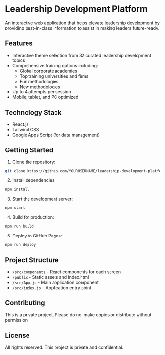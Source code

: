 # Leadership Development Platform

An interactive web application that helps elevate leadership development by providing best-in-class information to assist in making leaders future-ready.

## Features

- Interactive theme selection from 32 curated leadership development topics
- Comprehensive training options including:
  - Global corporate academies
  - Top training universities and firms
  - Fun methodologies
  - New methodologies
- Up to 4 attempts per session
- Mobile, tablet, and PC optimized

## Technology Stack

- React.js
- Tailwind CSS
- Google Apps Script (for data management)

## Getting Started

1. Clone the repository:
```bash
git clone https://github.com/YOURUSERNAME/leadership-development-platform.git
```

2. Install dependencies:
```bash
npm install
```

3. Start the development server:
```bash
npm start
```

4. Build for production:
```bash
npm run build
```

5. Deploy to GitHub Pages:
```bash
npm run deploy
```

## Project Structure

- `/src/components` - React components for each screen
- `/public` - Static assets and index.html
- `/src/App.js` - Main application component
- `/src/index.js` - Application entry point

## Contributing

This is a private project. Please do not make copies or distribute without permission.

## License

All rights reserved. This project is private and confidential.
